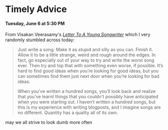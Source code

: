 # Timely Advice
#### Tuesday, June 6 at 5:30 PM

From Visakan Veerasamy's *[Letter To A Young Songwriter](https://visakanv.com/1000/0152-letter-to-a-young-songwriter/)* which I very randomly stumbled across today:

> Just write a song. Make it as stupid and silly as you can. Finish it. Allow it to be a little strange, weird and rough around the edges. In fact, go especially out of your way to try and write the worst song ever. Then try and top that with something even worse, if possible. It’s hard to find good ideas when you’re looking for good ideas, but you can sometimes find them just next door when you’re looking for bad ideas.
>
> When you’ve written a hundred songs, you’ll look back and realize that you’ve learnt things that you couldn't possibly have anticipated when you were starting out. I haven’t written a hundred songs, but this is my experience with writing blogposts, and I imagine songs are no different. Quantity has a quality all of its own.

may we all strive to look dumb more often